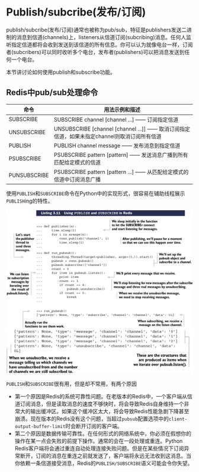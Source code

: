 # Publish/subcribe(发布/订阅)

publish/subcribe(发布/订阅)通常也被称为pub/sub，特征是publishers发送二进制的消息到信道(channels)上，listeners从信道订阅(subcribing)消息。任何人监听指定信道都将会收到发送到该信道的所有信息。你可以认为就像电台一样，订阅者(subcribers)可以同时收听多个电台，发布者(publishers)可以把消息发送到任何一个电台。

本节讲讨论如何使用publish和subscribe功能。

## Redis中pub/sub处理命令

| 命令 | 用法示例和描述 |
| -- | -- |
| SUBSCRIBE | SUBSCRIBE channel [channel ...] —— 订阅指定信道 |
| UNSUBSCRIBE | UNSUBSCRIBE [channel [channel ...]] —— 取消订阅指定信道，如果未指定channel则取消订阅所有信道 |
| PUBLISH | PUBLISH channel message —— 发布消息到指定信道 |
| PSUBSCRIBE | PSUBSCRIBE pattern [pattern] —— 发送消息广播到所有匹配给定模式的信道 |
| PUNSUBSCRIBE | PSUBSCRIBE pattern [pattern ...] —— 从匹配给定模式的信道中订阅消息广播 |

使用``PUBLISH``和``SUBSCRIBE``命令在Python中的实现形式，很容易在辅助线程展示``PUBLISH``ing的特性。

![](images/3.6-1.png)
![](images/3.6-2.png)

``PUBLISH``和``SUBSCRIBE``很有用，但是却不常用，有两个原因
* 第一个原因是Redis的系统可靠性问题。在老版本的Redis中，一个客户端从信道订阅消息，但是读取消息的速度不够快时，将会导致Redis自身维持一个非常大的输出缓冲区。如果这个缓冲区太大，将会导致Redis性能急剧下降甚至崩溃。现在版本的Redis没有这个问题，当超过``pubsub``配置选项中的``client-output-buffer-limit``时会断开订阅的客户端。
* 第二个原因是数据传输可靠性。在任何形式的网络系统中，你必须在假想你的操作在某一点会失败的前提下操作。通常的会在一段处理或重连。Python Redis客户端将会通过重连自动处理连接失败问题。但是在某些情况下订阅异常断开，订阅的消息在重连之前就发送了，客户端将永远无法收到这消息。当你依赖一条信道接受消息，Redis的``PUBLISH/SUBSCRIBE``语义可能会令你失望。


